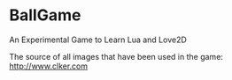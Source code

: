 BallGame
========

An Experimental Game to Learn Lua and Love2D

The source of all images that have been used in the game: http://www.clker.com
